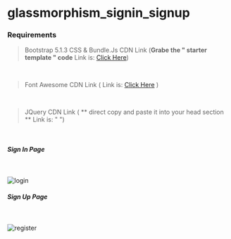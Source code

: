 ﻿# glassmorphism_signin_signup
 
 ### Requirements
 > Bootstrap 5.1.3 CSS & Bundle.Js CDN Link (**Grabe the " starter template " code** Link is: <a href="https://getbootstrap.com/docs/5.1/getting-started/introduction/" target="_blank">Click Here</a>)
<br />


 > Font Awesome CDN Link (  Link is: <a href="https://fontawesome.com/icons" target="_blank">Click Here</a> )
 <br />


 > JQuery CDN Link ( ** direct copy and paste it into your head section **  Link is: " <script src="https://code.jquery.com/jquery-3.6.4.min.js"
        integrity="sha256-oP6HI9z1XaZNBrJURtCoUT5SUnxFr8s3BzRl+cbzUq8=" crossorigin="anonymous"></script> ")
 <br />


 
 
 <h5>Sign In Page</h5> <br />
 
 
 ![login](https://user-images.githubusercontent.com/70308228/227698222-41c87d0e-cd64-4ee2-8cf5-be533d5e18be.png)


 <h5>Sign Up Page</h5> <br /> 
 
 
 
![register](https://user-images.githubusercontent.com/70308228/227698214-b8034051-8a98-4244-a429-7d438fad6dcf.png)

